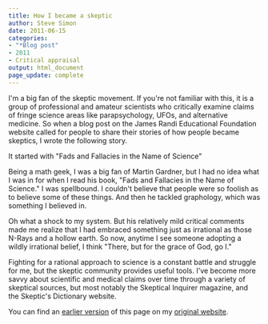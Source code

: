 ```yaml
---
title: How I became a skeptic
author: Steve Simon
date: 2011-06-15
categories:
- "*Blog post"
- 2011
- Critical appraisal
output: html_document
page_update: complete
---
```


I'm a big fan of the skeptic movement. If you're not familiar with this, it is a group of professional and amateur scientists who critically examine claims of fringe science areas like parapsychology, UFOs, and alternative medicine. So when a blog post on the James Randi Educational Foundation website called for people to share their stories of how people became skeptics, I wrote the following story.

<!---More--->

It started with "Fads and Fallacies in the Name of Science"

Being a math geek, I was a big fan of Martin Gardner, but I had no idea what I was in for when I read his book, "Fads and Fallacies in the Name of Science." I was spellbound. I couldn't believe that people were so foolish as to believe some of these things. And then he tackled graphology, which was something I believed in.

Oh what a shock to my system. But his relatively mild critical comments made me realize that I had embraced something just as irrational as those N-Rays and a hollow earth. So now, anytime I see someone adopting a wildly irrational belief, I think "There, but for the grace of God, go I."

Fighting for a rational approach to science is a constant battle and struggle for me, but the skeptic community provides useful tools. I've become more savvy about scientific and medical claims over time through a variety of skeptical sources, but most notably the Skeptical Inquirer magazine, and the Skeptic's Dictionary website.

You can find an [earlier version][sim1] of this page on my [original website][sim2].

[sim1]: http://www.pmean.com/11/Skeptic.html
[sim2]: http://www.pmean.com/original_site.html 
